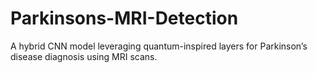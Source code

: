 # Parkinsons-MRI-Detection
A hybrid CNN model leveraging quantum-inspired layers for Parkinson’s disease diagnosis using MRI scans.
